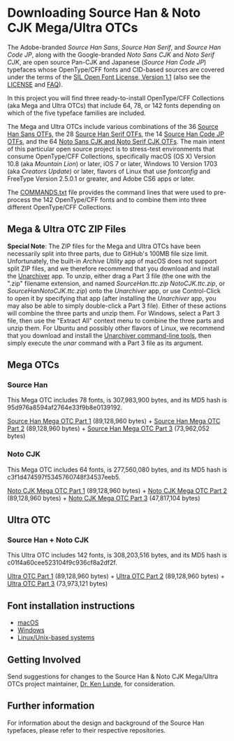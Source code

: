 # Downloading Source Han &amp; Noto CJK Mega/Ultra OTCs

The Adobe-branded *Source Han Sans*, *Source Han Serif*, and *Source Han Code JP*, along with the Google-branded *Noto Sans CJK* and *Noto Serif CJK*, are open source Pan-CJK and Japanese (*Source Han Code JP*) typefaces whose OpenType/CFF fonts and CID-based sources are covered under the terms of the [SIL Open Font License, Version 1.1](http://scripts.sil.org/OFL) (also see the [LICENSE](LICENSE.txt) and [FAQ](http://scripts.sil.org/cms/scripts/page.php?item_id=OFL-FAQ_web)).

In this project you will find three ready-to-install OpenType/CFF Collections (aka Mega and Ultra OTCs) that include 64, 78, or 142 fonts depending on which of the five typeface families are included.

The Mega and Ultra OTCs include various combinations of the 36 [Source Han Sans OTFs](https://github.com/adobe-fonts/source-han-sans/tree/release/OTF), the 28 [Source Han Serif OTFs](https://github.com/adobe-fonts/source-han-serif/tree/release/OTF), the 14 [Source Han Code JP OTFs](https://github.com/adobe-fonts/source-han-code-jp/tree/release/OTF), and the 64 [Noto Sans CJK and Noto Serif CJK OTFs](https://github.com/googlei18n/noto-cjk). The main intent of this particular open source project is to stress-test environments that consume OpenType/CFF Collections, specifically macOS (OS X) Version 10.8 (aka *Mountain Lion*) or later, iOS 7 or later, Windows 10 Version 1703 (aka *Creators Update*) or later, flavors of Linux that use *fontconfig* and FreeType Version 2.5.0.1 or greater, and Adobe CS6 apps or later.

The [COMMANDS.txt](COMMANDS.txt) file provides the command lines that were used to pre-process the 142 OpenType/CFF fonts and to combine them into three different OpenType/CFF Collections.

## Mega &amp; Ultra OTC ZIP Files

**Special Note**: The ZIP files for the Mega and Ultra OTCs have been necessarily split into three parts, due to GitHub's 100MB file size limit. Unfortunately, the built-in *Archive Utility* app of macOS does not support split ZIP files, and we therefore recommend that you download and install the [Unarchiver](http://unarchiver.c3.cx/unarchiver) app. To unzip, either drag a Part 3 file (the one with the ".zip" filename extension, and named *SourceHan.ttc.zip* *NotoCJK.ttc.zip*, or *SourceHanNotoCJK.ttc.zip*) onto the *Unarchiver* app, or use Control-Click to open it by specifying that app (after installing the *Unarchiver* app, you may also be able to simply double-click a Part 3 file). Either of these actions will combine the three parts and unzip them. For Windows, select a Part 3 file, then use the "Extract All" context menu to combine the three parts and unzip them. For Ubuntu and possibly other flavors of Linux, we recommend that you download and install the [Unarchiver command-line tools](https://unarchiver.c3.cx/commandline), then simply execute the *unar* command with a Part 3 file as its argument.

## Mega OTCs

### Source Han

This Mega OTC includes 78 fonts, is 307,983,900 bytes, and its MD5 hash is 95d976a8594af2764e33f9b8e0139192.

[Source Han Mega OTC Part 1](https://github.com/adobe-fonts/source-han-super-otc/raw/master/SourceHan.ttc.z01) (89,128,960 bytes) + [Source Han Mega OTC Part 2](https://github.com/adobe-fonts/source-han-super-otc/raw/master/SourceHan.ttc.z02) (89,128,960 bytes) + [Source Han Mega OTC Part 3](https://github.com/adobe-fonts/source-han-super-otc/raw/master/SourceHan.ttc.zip) (73,962,052 bytes)

### Noto CJK

This Mega OTC includes 64 fonts, is 277,560,080 bytes, and its MD5 hash is c3f1d474597f5345760748f34537eeb5.

[Noto CJK Mega OTC Part 1](https://github.com/adobe-fonts/source-han-super-otc/raw/master/NotoCJK.ttc.z01) (89,128,960 bytes) + [Noto CJK Mega OTC Part 2](https://github.com/adobe-fonts/source-han-super-otc/raw/master/NotoCJK.ttc.z02) (89,128,960 bytes) + [Noto CJK Mega OTC Part 3](https://github.com/adobe-fonts/source-han-super-otc/raw/master/NotoCJK.ttc.zip) (47,817,104 bytes)

## Ultra OTC

### Source Han + Noto CJK

This Ultra OTC includes 142 fonts, is 308,203,516 bytes, and its MD5 hash is c01f4a60cee523104f9c936cf8a2df2f.

[Ultra OTC Part 1](https://github.com/adobe-fonts/source-han-super-otc/raw/master/SourceHanNotoCJK.ttc.z01) (89,128,960 bytes) + [Ultra OTC Part 2](https://github.com/adobe-fonts/source-han-super-otc/raw/master/SourceHanNotoCJK.ttc.z02) (89,128,960 bytes) + [Ultra OTC Part 3](https://github.com/adobe-fonts/source-han-super-otc/raw/master/SourceHanNotoCJK.ttc.zip) (73,973,121 bytes)

## Font installation instructions

* [macOS](https://support.apple.com/en-us/HT201749)
* [Windows](https://www.microsoft.com/en-us/Typography/TrueTypeInstall.aspx)
* [Linux/Unix-based systems](https://github.com/adobe-fonts/source-code-pro/issues/17#issuecomment-8967116)

## Getting Involved

Send suggestions for changes to the Source Han &amp; Noto CJK Mega/Ultra OTCs project maintainer, [Dr. Ken Lunde](mailto:lunde@adobe.com?subject=[GitHub]%20Source%20Han%20Super%20OTC), for consideration.

## Further information

For information about the design and background of the Source Han typefaces, please refer to their respective repositories.
